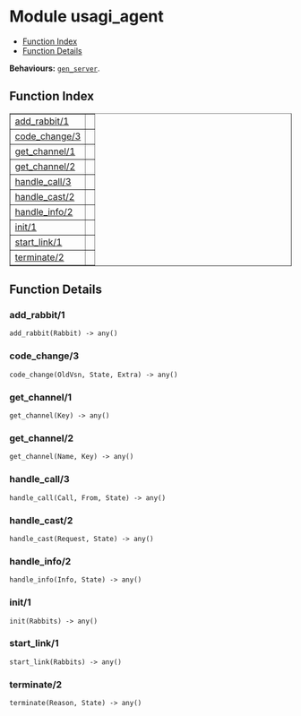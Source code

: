 

# Module usagi_agent #
* [Function Index](#index)
* [Function Details](#functions)

__Behaviours:__ [`gen_server`](gen_server.md).
<a name="index"></a>

## Function Index ##


<table width="100%" border="1" cellspacing="0" cellpadding="2" summary="function index"><tr><td valign="top"><a href="#add_rabbit-1">add_rabbit/1</a></td><td></td></tr><tr><td valign="top"><a href="#code_change-3">code_change/3</a></td><td></td></tr><tr><td valign="top"><a href="#get_channel-1">get_channel/1</a></td><td></td></tr><tr><td valign="top"><a href="#get_channel-2">get_channel/2</a></td><td></td></tr><tr><td valign="top"><a href="#handle_call-3">handle_call/3</a></td><td></td></tr><tr><td valign="top"><a href="#handle_cast-2">handle_cast/2</a></td><td></td></tr><tr><td valign="top"><a href="#handle_info-2">handle_info/2</a></td><td></td></tr><tr><td valign="top"><a href="#init-1">init/1</a></td><td></td></tr><tr><td valign="top"><a href="#start_link-1">start_link/1</a></td><td></td></tr><tr><td valign="top"><a href="#terminate-2">terminate/2</a></td><td></td></tr></table>


<a name="functions"></a>

## Function Details ##

<a name="add_rabbit-1"></a>

### add_rabbit/1 ###

`add_rabbit(Rabbit) -> any()`


<a name="code_change-3"></a>

### code_change/3 ###

`code_change(OldVsn, State, Extra) -> any()`


<a name="get_channel-1"></a>

### get_channel/1 ###

`get_channel(Key) -> any()`


<a name="get_channel-2"></a>

### get_channel/2 ###

`get_channel(Name, Key) -> any()`


<a name="handle_call-3"></a>

### handle_call/3 ###

`handle_call(Call, From, State) -> any()`


<a name="handle_cast-2"></a>

### handle_cast/2 ###

`handle_cast(Request, State) -> any()`


<a name="handle_info-2"></a>

### handle_info/2 ###

`handle_info(Info, State) -> any()`


<a name="init-1"></a>

### init/1 ###

`init(Rabbits) -> any()`


<a name="start_link-1"></a>

### start_link/1 ###

`start_link(Rabbits) -> any()`


<a name="terminate-2"></a>

### terminate/2 ###

`terminate(Reason, State) -> any()`



